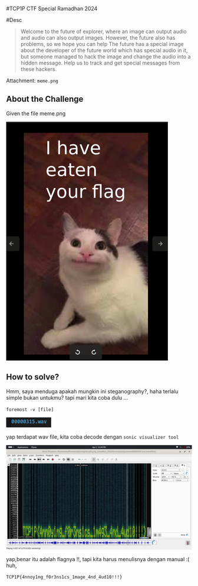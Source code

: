 #TCP1P CTF Special Ramadhan 2024

#Desc
> Welcome to the future of explorer, where an image can output audio and audio can also output images. However, the future also has problems, so we hope you can help
The future has a special image about the developer of the future world which has special audio in it, but someone managed to hack the image and change the audio into a hidden message. Help us to track and get special messages from these hackers.

Attachment: 
`meme.png`

## About the Challenge
Given the file meme.png

![img1](img/1.png)

## How to solve?
Hmm, saya menduga apakah mungkin ini steganography?, haha terlalu simple bukan untukmu? tapi mari kita coba dulu ...

`foremost -v [file]`

![img2](img/2.png)

yap terdapat wav file, kita coba decode dengan `sonic visualizer tool`

![img3](img/3.png)

yap,benar itu adalah flagnya !!, 
tapi kita harus menulisnya dengan manual :( huh,

```
TCP1P{4nnoy1ng_f0r3ns1cs_1mage_4nd_4ud10!!!}
```
